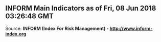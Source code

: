 ## INFORM Main Indicators as of Fri, 08 Jun 2018 03:26:48 GMT

Source: **INFORM (Index For Risk Management) - http://www.inform-index.org**